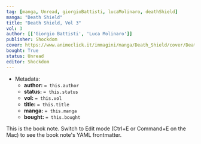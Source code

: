 ```yaml
---
tag: [manga, Unread, giorgioBattisti, lucaMolinaro, deathShield]
manga: "Death Shield"
title: "Death Shield, Vol 3"
vol: 3
author: [['Giorgio Battisti', 'Luca Molinaro']]
publisher: Shockdom
cover: https://www.animeclick.it/immagini/manga/Death_Shield/cover/Death_Shield-cover.jpg
bought: True
status: Unread
editor: Shockdom
---
```


- Metadata:
    - **author:** `= this.author`
    - **status:** `= this.status`
    - **vol:** `= this.vol`
    - **title:** `= this.title`
    - **manga:** `= this.manga`
    - **bought:** `= this.bought`

This is the book note. Switch to Edit mode (Ctrl+E or Command+E on the Mac) to see the book note's YAML frontmatter.